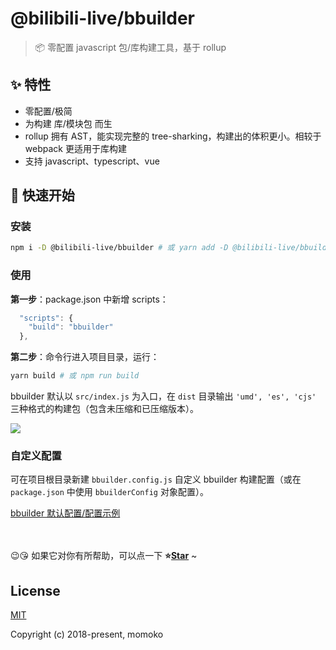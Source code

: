 # @bilibili-live/bbuilder

> 📦 零配置 javascript 包/库构建工具，基于 rollup

## ✨ 特性

- 零配置/极简
- 为构建 库/模块包 而生
- rollup 拥有 AST，能实现完整的 tree-sharking，构建出的体积更小。相较于 webpack 更适用于库构建
- 支持 javascript、typescript、vue

## 🚀 快速开始

### 安装

```bash
npm i -D @bilibili-live/bbuilder # 或 yarn add -D @bilibili-live/bbuilder
```

### 使用

**第一步**：package.json 中新增 scripts：

```js
  "scripts": {
    "build": "bbuilder"
  },
```

**第二步**：命令行进入项目目录，运行：

```bash
yarn build # 或 npm run build
```

bbuilder 默认以 `src/index.js` 为入口，在 `dist` 目录输出 `'umd', 'es', 'cjs'` 三种格式的构建包（包含未压缩和已压缩版本）。

<img src="https://git.bilibili.co/blive-core/bbuilder/blob/master/docs/assets/cli.png?raw=true">

### 自定义配置

可在项目根目录新建 `bbuilder.config.js` 自定义 bbuilder 构建配置（或在 `package.json` 中使用 `bbuilderConfig` 对象配置）。

[bbuilder 默认配置/配置示例](https://git.bilibili.co/blive-core/bbuilder/blob/master/src/config/bbuilder.config.js)

<br>
<br>
😉😘 如果它对你有所帮助，可以点一下 <b>⭐️<a href="#">Star</a></b> ~

## License

[MIT](http://opensource.org/licenses/MIT)

Copyright (c) 2018-present, momoko
